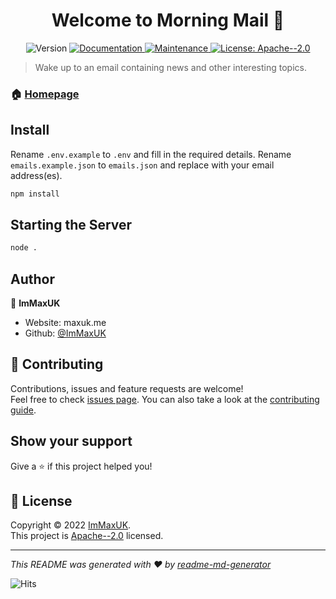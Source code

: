 <h1 align="center">Welcome to Morning Mail 👋</h1>
<p align="center">
  <img alt="Version" src="https://img.shields.io/badge/version-1.0-blue.svg?cacheSeconds=2592000" />
  <a href="https://github.com/ImMaxUK/Morning-Mail#readme" target="_blank">
    <img alt="Documentation" src="https://img.shields.io/badge/documentation-yes-brightgreen.svg" />
  </a>
  <a href="https://github.com/ImMaxUK/Morning-Mail/graphs/commit-activity" target="_blank">
    <img alt="Maintenance" src="https://img.shields.io/badge/Maintained%3F-yes-green.svg" />
  </a>
  <a href="https://github.com/ImMaxUK/Morning-Mail/blob/master/LICENSE" target="_blank">
    <img alt="License: Apache--2.0" src="https://img.shields.io/github/license/ImMaxUK/Morning-Mail" />
  </a>
</p>

> Wake up to an email containing news and other interesting topics.

### 🏠 [Homepage](https://github.com/ImMaxUK/Morning-Mail#readme)

## Install

Rename `.env.example` to `.env` and fill in the required details.
Rename `emails.example.json` to `emails.json` and replace with your email address(es).


```sh
npm install
```

## Starting the Server

```sh
node .
```

## Author

👤 **ImMaxUK**

* Website: maxuk.me
* Github: [@ImMaxUK](https://github.com/ImMaxUK)

## 🤝 Contributing

Contributions, issues and feature requests are welcome!<br />Feel free to check [issues page](https://github.com/ImMaxUK/Morning-Mail/issues). You can also take a look at the [contributing guide](https://github.com/ImMaxUK/Morning-Mail/blob/master/CONTRIBUTING.md).

## Show your support

Give a ⭐️ if this project helped you!

## 📝 License

Copyright © 2022 [ImMaxUK](https://github.com/ImMaxUK).<br />
This project is [Apache--2.0](https://github.com/ImMaxUK/Morning-Mail/blob/master/LICENSE) licensed.

***
_This README was generated with ❤️ by [readme-md-generator](https://github.com/kefranabg/readme-md-generator)_

  <a>
    <img alt="Hits" src="https://hits.link/hits?url=https%3A%2F%2Fgithub.com%2FImMaxUK%2FMorning-Mail" />
  </a>
